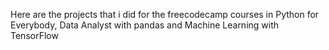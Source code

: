 Here are the projects that i did for the freecodecamp courses in Python for Everybody, Data Analyst with pandas and Machine Learning with TensorFlow
